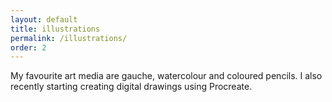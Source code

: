 ```yaml
---
layout: default
title: illustrations
permalink: /illustrations/
order: 2
---
```


My favourite art media are gauche, watercolour and coloured pencils. I also recently starting creating digital drawings using Procreate.
